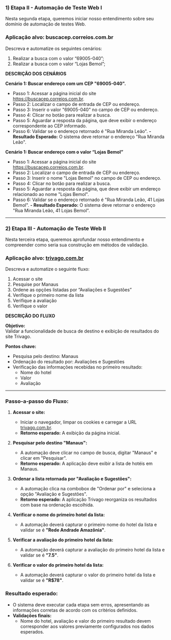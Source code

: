 ### 1) Etapa II - Automação de Teste Web I
Nesta segunda etapa, queremos iniciar nosso entendimento sobre seu domínio de automação de testes Web.

### Aplicação alvo: buscacep.correios.com.br

Descreva e automatize os seguintes cenários:

1. Realizar a busca com o valor “69005-040”;
2. Realizar a busca com o valor “Lojas Bemol”; 

**DESCRIÇÃO DOS CENÁRIOS**

**Cenário 1: Buscar endereço com um CEP "69005-040".**
- Passo 1: Acessar a página inicial do site https://buscacep.correios.com.br.
- Passo 2: Localizar o campo de entrada de CEP ou endereço.
- Passo 3: Inserir o valor "69005-040" no campo de CEP ou endereço.
- Passo 4: Clicar no botão para realizar a busca.
- Passo 5: Aguardar a resposta da página, que deve exibir o endereço correspondente ao CEP informado.
- Passo 6: Validar se o endereço retornado é "Rua Miranda Leão".
**- Resultado Esperado:** O sistema deve retornar o endereço "Rua Miranda Leão".

  
**Cenário 1: Buscar endereço com o valor “Lojas Bemol”**
- Passo 1: Acessar a página inicial do site https://buscacep.correios.com.br.
- Passo 2: Localizar o campo de entrada de CEP ou endereço.
- Passo 3: Inserir o nome "Lojas Bemol" no campo de CEP ou endereço.
- Passo 4: Clicar no botão para realizar a busca.
- Passo 5: Aguardar a resposta da página, que deve exibir um endereço relacionado ao nome "Lojas Bemol".
- Passo 6: Validar se o endereço retornado é "Rua Miranda Leão, 41 Lojas Bemol".
**- Resultado Esperado:** O sistema deve retornar o endereço "Rua Miranda Leão, 41 Lojas Bemol".

---
### 2) Etapa III - Automação de Teste Web II
Nesta terceira etapa, queremos aprofundar nosso entendimento e compreender como seria sua construção em métodos de validação. 

### Aplicação alvo: [trivago.com.br](https://www.trivago.com.br)

Descreva e automatize o seguinte fluxo: 

1. Acessar o site
2. Pesquise por Manaus
3. Ordene as opções listadas por “Avaliações e Sugestões”
4. Verifique o primeiro nome da lista
5. Verifique a avaliação
6. Verifique o valor


**DESCRIÇÃO DO FLUXO**

**Objetivo:**  
Validar a funcionalidade de busca de destino e exibição de resultados do site Trivago.  

**Pontos chave:**
- Pesquisa pelo destino: Manaus  
- Ordenação do resultado por: Avaliações e Sugestões  
- Verificação das informações recebidas no primeiro resultado:  
  - Nome do hotel  
  - Valor  
  - Avaliação  

---

### Passo-a-passo do Fluxo:

1. **Acessar o site:**  
   - Iniciar o navegador, limpar os cookies e carregar a URL [trivago.com.br](http://www.trivago.com.br).  
   - **Retorno esperado:** A exibição da página inicial.  

2. **Pesquisar pelo destino "Manaus":**  
   - A automação deve clicar no campo de busca, digitar "Manaus" e clicar em "Pesquisar".  
   - **Retorno esperado:** A aplicação deve exibir a lista de hotéis em Manaus.  

3. **Ordenar a lista retornada por "Avaliação e Sugestões":**  
   - A automação clica na combobox de "Ordenar por" e seleciona a opção "Avaliação e Sugestões".  
   - **Retorno esperado:** A aplicação Trivago reorganiza os resultados com base na ordenação escolhida.  

4. **Verificar o nome do primeiro hotel da lista:**  
   - A automação deverá capturar o primeiro nome do hotel da lista e validar se é **"Rede Andrade Amazônia"**.  

5. **Verificar a avaliação do primeiro hotel da lista:**  
   - A automação deverá capturar a avaliação do primeiro hotel da lista e validar se é **"7.5"**.  

6. **Verificar o valor do primeiro hotel da lista:**  
   - A automação deverá capturar o valor do primeiro hotel da lista e validar se é **"R$78"**.  

### Resultado esperado:
- O sistema deve executar cada etapa sem erros, apresentando as informações corretas de acordo com os critérios definidos.  
- **Validações finais:**  
  - Nome do hotel, avaliação e valor do primeiro resultado devem corresponder aos valores previamente configurados nos dados esperados.  
